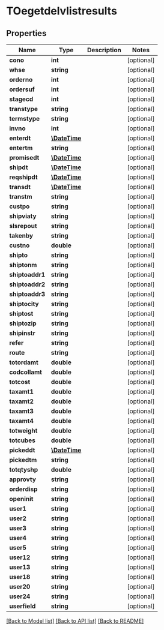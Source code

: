 # TOegetdelvlistresults

## Properties
Name | Type | Description | Notes
------------ | ------------- | ------------- | -------------
**cono** | **int** |  | [optional] 
**whse** | **string** |  | [optional] 
**orderno** | **int** |  | [optional] 
**ordersuf** | **int** |  | [optional] 
**stagecd** | **int** |  | [optional] 
**transtype** | **string** |  | [optional] 
**termstype** | **string** |  | [optional] 
**invno** | **int** |  | [optional] 
**enterdt** | [**\DateTime**](\DateTime.md) |  | [optional] 
**entertm** | **string** |  | [optional] 
**promisedt** | [**\DateTime**](\DateTime.md) |  | [optional] 
**shipdt** | [**\DateTime**](\DateTime.md) |  | [optional] 
**reqshipdt** | [**\DateTime**](\DateTime.md) |  | [optional] 
**transdt** | [**\DateTime**](\DateTime.md) |  | [optional] 
**transtm** | **string** |  | [optional] 
**custpo** | **string** |  | [optional] 
**shipviaty** | **string** |  | [optional] 
**slsrepout** | **string** |  | [optional] 
**takenby** | **string** |  | [optional] 
**custno** | **double** |  | [optional] 
**shipto** | **string** |  | [optional] 
**shiptonm** | **string** |  | [optional] 
**shiptoaddr1** | **string** |  | [optional] 
**shiptoaddr2** | **string** |  | [optional] 
**shiptoaddr3** | **string** |  | [optional] 
**shiptocity** | **string** |  | [optional] 
**shiptost** | **string** |  | [optional] 
**shiptozip** | **string** |  | [optional] 
**shipinstr** | **string** |  | [optional] 
**refer** | **string** |  | [optional] 
**route** | **string** |  | [optional] 
**totordamt** | **double** |  | [optional] 
**codcollamt** | **double** |  | [optional] 
**totcost** | **double** |  | [optional] 
**taxamt1** | **double** |  | [optional] 
**taxamt2** | **double** |  | [optional] 
**taxamt3** | **double** |  | [optional] 
**taxamt4** | **double** |  | [optional] 
**totweight** | **double** |  | [optional] 
**totcubes** | **double** |  | [optional] 
**pickeddt** | [**\DateTime**](\DateTime.md) |  | [optional] 
**pickedtm** | **string** |  | [optional] 
**totqtyshp** | **double** |  | [optional] 
**approvty** | **string** |  | [optional] 
**orderdisp** | **string** |  | [optional] 
**openinit** | **string** |  | [optional] 
**user1** | **string** |  | [optional] 
**user2** | **string** |  | [optional] 
**user3** | **string** |  | [optional] 
**user4** | **string** |  | [optional] 
**user5** | **string** |  | [optional] 
**user12** | **string** |  | [optional] 
**user13** | **string** |  | [optional] 
**user18** | **string** |  | [optional] 
**user20** | **string** |  | [optional] 
**user24** | **string** |  | [optional] 
**userfield** | **string** |  | [optional] 

[[Back to Model list]](../README.md#documentation-for-models) [[Back to API list]](../README.md#documentation-for-api-endpoints) [[Back to README]](../README.md)


